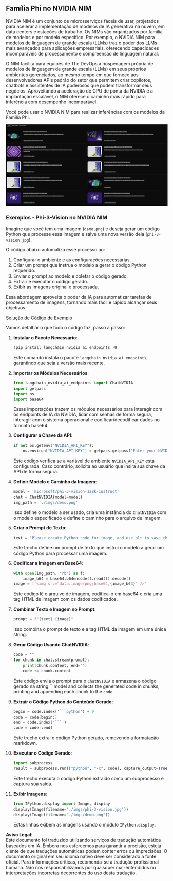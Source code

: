 ## Família Phi no NVIDIA NIM

NVIDIA NIM é um conjunto de microsserviços fáceis de usar, projetados para acelerar a implementação de modelos de IA generativa na nuvem, em data centers e estações de trabalho. Os NIMs são organizados por família de modelos e por modelo específico. Por exemplo, o NVIDIA NIM para modelos de linguagem de grande escala (LLMs) traz o poder dos LLMs mais avançados para aplicações empresariais, oferecendo capacidades incomparáveis de processamento e compreensão de linguagem natural.

O NIM facilita para equipes de TI e DevOps a hospedagem própria de modelos de linguagem de grande escala (LLMs) em seus próprios ambientes gerenciados, ao mesmo tempo em que fornece aos desenvolvedores APIs padrão do setor que permitem criar copilotos, chatbots e assistentes de IA poderosos que podem transformar seus negócios. Aproveitando a aceleração de GPU de ponta da NVIDIA e a implantação escalável, o NIM oferece o caminho mais rápido para inferência com desempenho incomparável.

Você pode usar o NVIDIA NIM para realizar inferências com os modelos da Família Phi.

![nim](../../../../../translated_images/Phi-NIM.45af94d89220fbbbc85f8da0379150a29cc88c3dd8ec417b1d3b7237bbe1c58a.pt.png)

### **Exemplos - Phi-3-Vision no NVIDIA NIM**

Imagine que você tem uma imagem (`demo.png`) e deseja gerar um código Python que processe essa imagem e salve uma nova versão dela (`phi-3-vision.jpg`).

O código abaixo automatiza esse processo ao:

1. Configurar o ambiente e as configurações necessárias.
2. Criar um prompt que instrua o modelo a gerar o código Python requerido.
3. Enviar o prompt ao modelo e coletar o código gerado.
4. Extrair e executar o código gerado.
5. Exibir as imagens original e processada.

Essa abordagem aproveita o poder da IA para automatizar tarefas de processamento de imagens, tornando mais fácil e rápido alcançar seus objetivos.

[Solução de Código de Exemplo](../../../../../code/06.E2E/E2E_Nvidia_NIM_Phi3_Vision.ipynb)

Vamos detalhar o que todo o código faz, passo a passo:

1. **Instalar o Pacote Necessário**:
    ```python
    !pip install langchain_nvidia_ai_endpoints -U
    ```
    Este comando instala o pacote `langchain_nvidia_ai_endpoints`, garantindo que seja a versão mais recente.

2. **Importar os Módulos Necessários**:
    ```python
    from langchain_nvidia_ai_endpoints import ChatNVIDIA
    import getpass
    import os
    import base64
    ```
    Essas importações trazem os módulos necessários para interagir com os endpoints de IA da NVIDIA, lidar com senhas de forma segura, interagir com o sistema operacional e codificar/decodificar dados no formato base64.

3. **Configurar a Chave da API**:
    ```python
    if not os.getenv("NVIDIA_API_KEY"):
        os.environ["NVIDIA_API_KEY"] = getpass.getpass("Enter your NVIDIA API key: ")
    ```
    Este código verifica se a variável de ambiente `NVIDIA_API_KEY` está configurada. Caso contrário, solicita ao usuário que insira sua chave da API de forma segura.

4. **Definir Modelo e Caminho da Imagem**:
    ```python
    model = 'microsoft/phi-3-vision-128k-instruct'
    chat = ChatNVIDIA(model=model)
    img_path = './imgs/demo.png'
    ```
    Isso define o modelo a ser usado, cria uma instância do `ChatNVIDIA` com o modelo especificado e define o caminho para o arquivo de imagem.

5. **Criar o Prompt de Texto**:
    ```python
    text = "Please create Python code for image, and use plt to save the new picture under imgs/ and name it phi-3-vision.jpg."
    ```
    Este trecho define um prompt de texto que instrui o modelo a gerar um código Python para processar uma imagem.

6. **Codificar a Imagem em Base64**:
    ```python
    with open(img_path, "rb") as f:
        image_b64 = base64.b64encode(f.read()).decode()
    image = f'<img src="data:image/png;base64,{image_b64}" />'
    ```
    Este código lê o arquivo de imagem, codifica-o em base64 e cria uma tag HTML de imagem com os dados codificados.

7. **Combinar Texto e Imagem no Prompt**:
    ```python
    prompt = f"{text} {image}"
    ```
    Isso combina o prompt de texto e a tag HTML da imagem em uma única string.

8. **Gerar Código Usando ChatNVIDIA**:
    ```python
    code = ""
    for chunk in chat.stream(prompt):
        print(chunk.content, end="")
        code += chunk.content
    ```
    Este código envia o prompt para o `ChatNVIDIA` e armazena o código gerado na string `` model and collects the generated code in chunks, printing and appending each chunk to the `code`.

9. **Extrair o Código Python do Conteúdo Gerado**:
    ```python
    begin = code.index('```python') + 9
    code = code[begin:]
    end = code.index('```')
    code = code[:end]
    ```
    Este trecho extrai o código Python gerado, removendo a formatação markdown.

10. **Executar o Código Gerado**:
    ```python
    import subprocess
    result = subprocess.run(["python", "-c", code], capture_output=True)
    ```
    Este trecho executa o código Python extraído como um subprocesso e captura sua saída.

11. **Exibir Imagens**:
    ```python
    from IPython.display import Image, display
    display(Image(filename='./imgs/phi-3-vision.jpg'))
    display(Image(filename='./imgs/demo.png'))
    ```
    Estas linhas exibem as imagens usando o módulo `IPython.display`.

**Aviso Legal**:  
Este documento foi traduzido utilizando serviços de tradução automática baseados em IA. Embora nos esforcemos para garantir a precisão, esteja ciente de que traduções automáticas podem conter erros ou imprecisões. O documento original em seu idioma nativo deve ser considerado a fonte oficial. Para informações críticas, recomenda-se a tradução profissional humana. Não nos responsabilizamos por quaisquer mal-entendidos ou interpretações incorretas decorrentes do uso desta tradução.